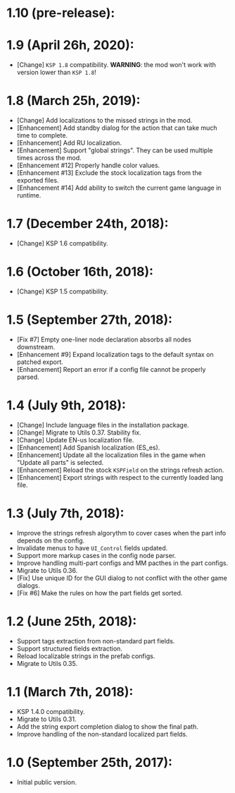 # 1.10 (pre-release):

# 1.9 (April 26h, 2020):
* [Change] `KSP 1.8` compatibility. __WARNING__: the mod won't work with version lower than `KSP 1.8`!

# 1.8 (March 25h, 2019):
* [Change] Add localizations to the missed strings in the mod.
* [Enhancement] Add standby dialog for the action that can take much time to complete.
* [Enhancement] Add RU localization.
* [Enhancement] Support "global strings". They can be used multiple times across the mod.
* [Enhancement #12] Properly handle color values.
* [Enhancement #13] Exclude the stock localization tags from the exported files.
* [Enhancement #14] Add ability to switch the current game language in runtime.

# 1.7 (December 24th, 2018):
* [Change] KSP 1.6 compatibility.

# 1.6 (October 16th, 2018):
* [Change] KSP 1.5 compatibility.

# 1.5 (September 27th, 2018):
* [Fix #7] Empty one-liner node declaration absorbs all nodes downstream.
* [Enhancement #9] Expand localization tags to the default syntax on patched export.
* [Enhancement] Report an error if a config file cannot be properly parsed.

# 1.4 (July 9th, 2018):
* [Change] Include language files in the installation package.
* [Change] Migrate to Utils 0.37. Stability fix.
* [Change] Update EN-us localization file.
* [Enhancement] Add Spanish localization (ES_es).
* [Enhancement] Update all the localization files in the game when "Update all parts" is selected.
* [Enhancement] Reload the stock `KSPField` on the strings refresh action.
* [Enhancement] Export strings with respect to the currently loaded lang file.

# 1.3 (July 7th, 2018):
* Improve the strings refresh algorythm to cover cases when the part info depends on the config.
* Invalidate menus to have `UI_Control` fields updated.
* Support more markup cases in the config node parser.
* Improve handling multi-part configs and MM pacthes in the part configs.
* Migrate to Utils 0.36.
* [Fix] Use unique ID for the GUI dialog to not conflict with the other game dialogs.
* [Fix #6] Make the rules on how the part fields get sorted.

# 1.2 (June 25th, 2018):
* Support tags extraction from non-standard part fields.
* Support structured fields extraction.
* Reload localizable strings in the prefab configs.
* Migrate to Utils 0.35.

# 1.1 (March 7th, 2018):
* KSP 1.4.0 compatibility.
* Migrate to Utils 0.31.
* Add the string export completion dialog to show the final path.
* Improve handling of the non-standard localized part fields.

# 1.0 (September 25th, 2017):
* Initial public version.
